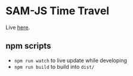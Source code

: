 # SAM-JS Time Travel

Live [here](https://sam-js.github.io/sam-devtools/examples/counter/dist/).

## npm scripts

- `npm run watch` to live update while developing
- `npm run build` to build into `dist/`
